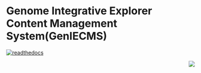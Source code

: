 Genome Integrative Explorer Content Management System(GenIECMS)
=======
[![readthedocs](https://readthedocs.org/projects/geniecms/badge/?version=latest "readthedocs")](http://geniecms.readthedocs.io/en/latest/installation_updates.html)

<p align="right">
  <img src="https://github.com/irusri/GenIECMS/blob/master/docs/images/genie_demo.png?raw=true">
</p>


